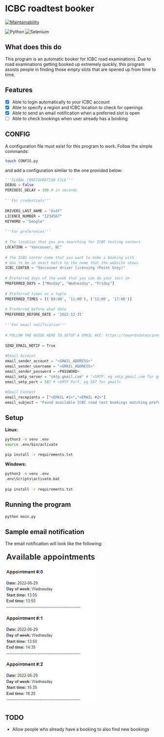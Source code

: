# ICBC roadtest booker

[![Maintainability](https://api.codeclimate.com/v1/badges/d26c9e9a6af655061b8d/maintainability)](https://codeclimate.com/github/omar2535/ICBC-roadtest-availability-notifier/maintainability)

![Python](https://img.shields.io/badge/python-3670A0?style=for-the-badge&logo=python&logoColor=ffdd54)
![Selenium](https://img.shields.io/badge/Selenium-43B02A?style=for-the-badge&logo=Selenium&logoColor=white)

## What does this do

This program is an automatic booker for ICBC road examinations. Due to road examinations getting booked up extremely quickly, this program assists people in finding those empty slots that are opened up from time to time.

## Features

- [x] Able to login automatically to your ICBC account
- [x] Able to specify a region and ICBC location to check for openings
- [x] Able to send an email notification when a preferred slot is open
- [ ] Able to check bookings when user already has a booking

## CONFIG

A configuration file must exist for this program to work. Follow the simple commands:

```sh
touch CONFIG.py
```

and add a configuration similar to the one provided below:

```py
'''GLOBAL CONFIGURATION FILE'''
DEBUG = False
PERIODIC_DELAY = 300 # in seconds

'''For credentials'''

DRIVERS_LAST_NAME = "Asdf"
LICENCE_NUMBER = "1234567"
KEYWORD = "Google"

'''For preferences'''

# The location that you are searching for ICBC testing centers
LOCATION = "Vancouver, BC"

# The ICBC center name that you want to make a booking with
# Has to be an exact match to the name that the website shows
ICBC_CENTER = "Vancouver driver licensing (Point Grey)"

# Preferred days of the week that you can do your test on
PREFERRED_DAYS = ["Monday", "Wednesday", "Friday"]

# Preferred times as a tuple
PREFERRED_TIMES = [('09:00', '11:00'), ('12:00', '17:00')]

# Preferred before what date
PREFERRED_BEFORE_DATE = '2022-12-31'

'''For email notification'''

# FOLLOW THE GUIDE HERE TO SETUP A GMAIL ACC: https://towardsdatascience.com/e-mails-notification-bot-with-python-4efa227278fb

SEND_EMAIL_NOTIF = True

#Email Account
email_sender_account = "<GMAIL_ADDRESS>"
email_sender_username = "<GMAIL_ADDRESS>"
email_sender_password = <PASSWORD>
email_smtp_server = "smtp.gmail.com" # "<SMTP, eg smtp.gmail.com for gmail>"
email_smtp_port = 587 # <SMTP Porf, eg 587 for gmail>

#Email Content
email_recepients = ["<EMAIL #1>","<EMAIL #2>"]
email_subject = "Found available ICBC road test bookings matching preferences!"
```

## Setup

**Linux:**

```sh
python3 -m venv .env
source .env/bin/activate

pip install -r requirements.txt
```

**Windows:**

```sh
python3 -m venv .env
.env\Scripts\activate.bat

pip install -r requirements.txt
```

## Running the program

```sh
python main.py
```

## Sample email notification

The email notification will look like the following:

![Sample_email_notification](docs/images/sample_email_notification.png)
## TODO

- Allow people who already have a booking to also find new bookings
